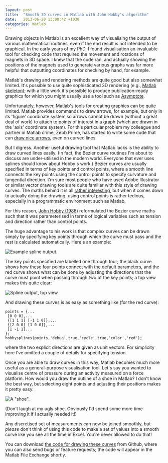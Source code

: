```yaml
---
layout: post
title:  "Smooth 3D curves in Matlab with John Hobby's algorithm"
date:   2013-06-20 13:08:42 +1030
categories: matlab
---
```


Drawing objects in Matlab is an excellent way of visualising the output of various mathematical routines, even if the end result is not intended to be graphical.
In the early years of my PhD, I found visualisation an invaluable tool for checking code that required the movement and rotations of magnets in 3D space.
I knew that the code ran, and actually showing the positions of the magnets used to generate various graphs was far more helpful that outputting coordinates for checking by hand, for example.

Matlab's drawing and rendering methods are quite good but also somewhat limited.
It's possible to use quite sophisticated 3D rendering (e.g., [Matlab skeleton](matlab-skeleton.html)); with a little work it's possible to produce publication-ready graphics for which you might usually use a tool such as [Asymptote](http://asymptote.sourceforge.net).

Unfortunately, however, Matlab's tools for creating graphics can be quite limited. Matlab provides commands to draw arrows, for example, but only in its 'figure' coordinate system so arrows cannot be drawn (without a great deal of work) to attach to points of interest in a graph (which are drawn in the 'axis' coordinate system).
For this particular problem my colleague and partner in Matlab crime, Zebb Prime, has started to write some code that can [draw nice arrows](https://github.com/zprime/fletcher), even on curved lines.

But I digress.
Another useful drawing tool that Matlab lacks is the ability to draw curved lines easily.
(In fact, the Bezier curve routines I'm about to discuss are under-utilised in the modern world. Everyone that ever uses splines should know about Hobby's work.)
Bezier curves are usually specified in terms of key points and control points, where a smooth line connects the key points using the control points to specify curvature and tangential direction.
I'm sure most people who have used Adobe Illustrator or similar vector drawing tools are quite familiar with this style of drawing curves.
The maths behind it is all [rather interesting](http://cagd.cs.byu.edu/~557/text/ch2.pdf), but when it comes down to actually doing the drawing, using control points is rather tedious, especially in a programmatic environment such as Matlab.

For this reason, [John Hobby (1986)](http://link.springer.com/article/10.1007%2FBF02187690) reformulated the Bezier curve maths such that it was parameterised in terms of logical variables such as tension and direction rather than control points.

The huge advantage to his work is that complex curves can be drawn simply by specifying key points through which the curve must pass and the rest is calculated automatically.
Here's an example:

![Example spline output.](splines_example.png)

The key points specified are labelled one through four; the black curve shows how these four points connect with the default parameters, and the red curve shows what can be done by adjusting the directions that the curve must point when passing through two of the key points; a top view makes this quite clear:

![Spline output, top view.](splines_example_topview.png)

And drawing these curves is as easy as something like (for the red curve):

	points = {...
	 [0 0 0],...
	 {[1 1 1] [-1 1 0]},...
	 {[2 0 0] [1 0 0]},...
	 [1 -1 1]...
	};
	hobbysplines(points,'debug',true,'cycle',true,'color','red');

where the two explicit directions are given as unit vectors.
For simplicity here I've omitted a couple of details for specifying tension.

Once you are able to draw curves in this way, Matlab becomes much more useful as a general-purpose visualisation tool. Let's say you wanted to visualise centre of pressure during an activity measured on a force platform. How would you draw the outline of a shoe in Matlab? I don't know the best way, but selecting eight points and adjusting their positions makes it pretty easy:

![A "shoe".](splines_shoe.png)

(Don't laugh at my ugly shoe. Obviously I'd spend some more time improving it if I actually needed it!)

Any discretised set of measurements can now be joined smoothly, but *please* don't think of using this code to make a set of values into a smooth curve like you see all the time in Excel. You're never allowed to do that!

You can download [the code for drawing these curves](http://github.com/wspr/splines-matlab) from Github, where you can also send bugs or feature requests; the code will appear in the Matlab File Exchange shortly.



